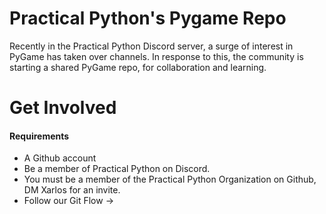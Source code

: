 # Practical Python's Pygame Repo
Recently in the Practical Python Discord server, a surge of interest in PyGame has taken over channels.
In response to this, the community is starting a shared PyGame repo, for collaboration and learning.


# Get Involved
#### Requirements
- A Github account
- Be a member of Practical Python on Discord.
- You must be a member of the Practical Python Organization on Github, DM Xarlos for an invite. 
- Follow our Git Flow -> 

